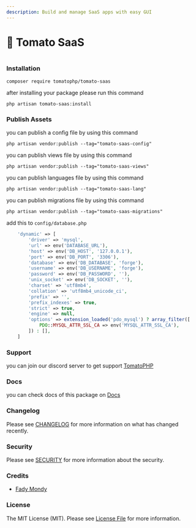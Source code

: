 ```yaml
---
description: Build and manage SaaS apps with easy GUI
---
```


# 🌟 Tomato SaaS

<figure><img src="../../.gitbook/assets/screenshot (30).png" alt=""><figcaption></figcaption></figure>

### Installation

```
composer require tomatophp/tomato-saas
```

after installing your package please run this command

```
php artisan tomato-saas:install
```

### Publish Assets

you can publish a config file by using this command

```
php artisan vendor:publish --tag="tomato-saas-config"
```

you can publish views file by using this command

```
php artisan vendor:publish --tag="tomato-saas-views"
```

you can publish languages file by using this command

```
php artisan vendor:publish --tag="tomato-saas-lang"
```

you can publish migrations file by using this command

```
php artisan vendor:publish --tag="tomato-saas-migrations"
```

add this to `config/database.php`

```php
    'dynamic' => [
        'driver' => 'mysql',
        'url' => env('DATABASE_URL'),
        'host' => env('DB_HOST', '127.0.0.1'),
        'port' => env('DB_PORT', '3306'),
        'database' => env('DB_DATABASE', 'forge'),
        'username' => env('DB_USERNAME', 'forge'),
        'password' => env('DB_PASSWORD', ''),
        'unix_socket' => env('DB_SOCKET', ''),
        'charset' => 'utf8mb4',
        'collation' => 'utf8mb4_unicode_ci',
        'prefix' => '',
        'prefix_indexes' => true,
        'strict' => true,
        'engine' => null,
        'options' => extension_loaded('pdo_mysql') ? array_filter([
            PDO::MYSQL_ATTR_SSL_CA => env('MYSQL_ATTR_SSL_CA'),
        ]) : [],
    ]
```

### Support

you can join our discord server to get support [TomatoPHP](https://discord.gg/VZc8nBJ3ZU)

### Docs

you can check docs of this package on [Docs](https://docs.tomatophp.com/plugins/laravel-package-generator)

### Changelog

Please see [CHANGELOG](https://github.com/tomatophp/tomato-saas/blob/master/CHANGELOG.md) for more information on what has changed recently.

### Security

Please see [SECURITY](https://github.com/tomatophp/tomato-saas/blob/master/SECURITY.md) for more information about the security.

### Credits

* [Fady Mondy](https://www.github.com/3x1io)

### License

The MIT License (MIT). Please see [License File](https://github.com/tomatophp/tomato-saas/blob/master/LICENSE.md) for more information.
